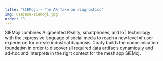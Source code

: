 ```yaml
---
title: "SIEMoji – The AR-Take on diagnostics"
img: usecase-siemoji.jpg
order: 10
---
```

SIEMoji combines Augmented Reality, smartphones, and IoT technology
with the expressive language of social media to reach a new level of user
experience for on-site industrial diagnosis. Coaty builds the communication
foundation in order to discover all required data artifacts dynamically and
ad-hoc and interprete in the right context for the mesh app SIEMoji.
